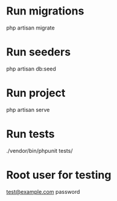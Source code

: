 # Run migrations
php artisan migrate

# Run seeders
php artisan db:seed

# Run project
php artisan serve

# Run tests
./vendor/bin/phpunit tests/

# Root user for testing
test@example.com
password
